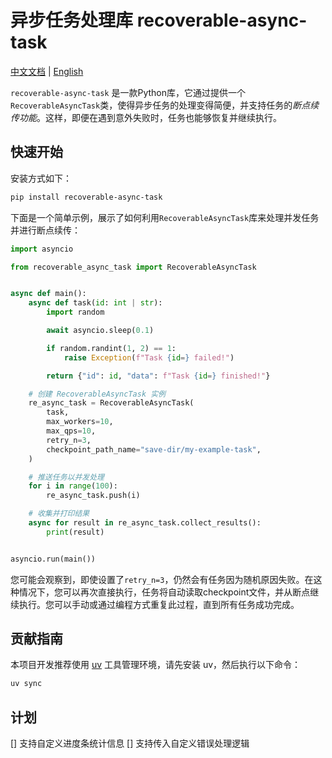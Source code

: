 # 异步任务处理库 recoverable-async-task

[中文文档](README_ZH.md) | [English](README.md)

`recoverable-async-task` 是一款Python库，它通过提供一个`RecoverableAsyncTask`类，使得异步任务的处理变得简便，并支持任务的*断点续传功能*。这样，即便在遇到意外失败时，任务也能够恢复并继续执行。

## 快速开始

安装方式如下：

```bash
pip install recoverable-async-task
```

下面是一个简单示例，展示了如何利用`RecoverableAsyncTask`库来处理并发任务并进行断点续传：

```python
import asyncio

from recoverable_async_task import RecoverableAsyncTask


async def main():
    async def task(id: int | str):
        import random

        await asyncio.sleep(0.1)

        if random.randint(1, 2) == 1:
            raise Exception(f"Task {id=} failed!")

        return {"id": id, "data": f"Task {id=} finished!"}

    # 创建 RecoverableAsyncTask 实例
    re_async_task = RecoverableAsyncTask(
        task,
        max_workers=10,
        max_qps=10,
        retry_n=3,
        checkpoint_path_name="save-dir/my-example-task",
    )

    # 推送任务以并发处理
    for i in range(100):
        re_async_task.push(i)

    # 收集并打印结果
    async for result in re_async_task.collect_results():
        print(result)


asyncio.run(main())
```

您可能会观察到，即使设置了`retry_n=3`，仍然会有任务因为随机原因失败。在这种情况下，您可以再次直接执行，任务将自动读取checkpoint文件，并从断点继续执行。您可以手动或通过编程方式重复此过程，直到所有任务成功完成。

## 贡献指南

本项目开发推荐使用 [uv](https://docs.astral.sh/uv/#getting-started) 工具管理环境，请先安装 uv，然后执行以下命令：

```bash
uv sync
```

## 计划

[] 支持自定义进度条统计信息
[] 支持传入自定义错误处理逻辑
